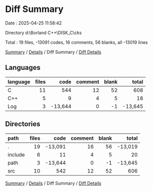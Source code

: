 # Diff Summary

Date : 2025-04-25 11:58:42

Directory d:\\Borland C++\\DISK_C\\cks

Total : 19 files,  -13091 codes, 16 comments, 56 blanks, all -13019 lines

[Summary](results.md) / [Details](details.md) / Diff Summary / [Diff Details](diff-details.md)

## Languages
| language | files | code | comment | blank | total |
| :--- | ---: | ---: | ---: | ---: | ---: |
| C | 11 | 544 | 12 | 52 | 608 |
| C++ | 5 | 9 | 4 | 5 | 18 |
| Log | 3 | -13,644 | 0 | -1 | -13,645 |

## Directories
| path | files | code | comment | blank | total |
| :--- | ---: | ---: | ---: | ---: | ---: |
| . | 19 | -13,091 | 16 | 56 | -13,019 |
| include | 6 | 11 | 4 | 5 | 20 |
| path | 3 | -13,644 | 0 | -1 | -13,645 |
| src | 10 | 542 | 12 | 52 | 606 |

[Summary](results.md) / [Details](details.md) / Diff Summary / [Diff Details](diff-details.md)